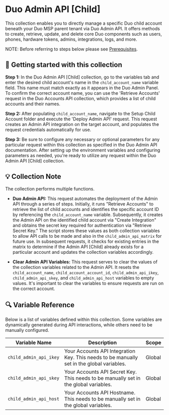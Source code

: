# Duo Admin API [Child]

This collection enables you to directly manage a specific Duo child account beneath your Duo MSP parent tenant via Duo Admin API. It offers methods to create, retrieve, update, and delete core Duo components such as users, phones, hardware tokens, admins, integrations, logs, and more.

NOTE: Before referring to steps below please see [Prerequisites](https://github.com/it-jonjon/Duo-API-Playground/blob/main/README.md#prerequisites).

## 🚀 Getting started with this collection

**Step 1:** In the Duo Admin API [Child] collection, go to the variables tab and enter the desired child account's name in the `child_account_name` variable field. This name must match exactly as it appears in the Duo Admin Panel. To confirm the correct account name, you can use the 'Retrieve Accounts' request in the Duo Accounts API collection, which provides a list of child accounts and their names.

**Step 2:** After populating `child_account_name`, navigate to the Setup Child Account folder and execute the 'Deploy Admin API' request. This request creates an Admin API integration on the target account, and populates the request credentials automatically for use.

**Step 3:** Be sure to configure any necessary or optional parameters for any particular request within this collection as specified in the Duo Admin API documentation. After setting up the environment variables and configuring parameters as needed, you're ready to utilize any request within the Duo Admin API [Child] collection.

## 💡 Collection Note

The collection performs multiple functions.

- **Duo Admin API:** This request automates the deployment of the Admin API through a series of steps. Initially, it runs "Retrieve Accounts" to retrieve the list of child accounts and identifies the specific account ID by referencing the `child_account_name` variable. Subsequently, it creates the Admin API on the identified child account via "Create Integration" and obtains the secret key required for authentication via "Retrieve Secret Key." The script stores these values as both collection variables to allow API calls to be made and also in the `child_admin_api_matrix` for future use. In subsequent requests, it checks for existing entries in the matrix to determine if the Admin API [Child] already exists for a particular account and updates the collection variables accordingly.

- **Clear Admin API Variables:** This request serves to clear the values of the collection variables related to the Admin API. It resets the `child_account_name`, `child_account_account_id`, `child_admin_api_ikey`, `child_admin_api_skey`, and `child_admin_api_host` variables to empty values. It's important to clear the variables to ensure requests are run on the correct account.

## 🔍 Variable Reference

Below is a list of variables defined within this collection. Some variables are dynamically generated during API interactions, while others need to be manually configured.

| Variable Name | Description | Scope |
|---------------|-------------|-------|
| `child_admin_api_ikey` | Your Accounts API Integration Key. This needs to be manually set in the global variables. | Global |
| `child_admin_api_skey` | Your Accounts API Secret Key. This needs to be manually set in the global variables. | Global |
| `child_admin_api_host` | Your Accounts API Hostname. This needs to be manually set in the global variables. | Global |
